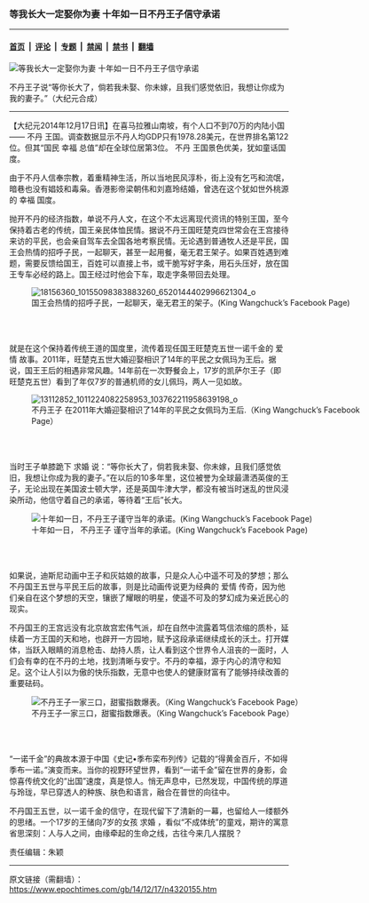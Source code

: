 ### 等我长大一定娶你为妻 十年如一日不丹王子信守承诺

---

#### [首页](../../../..?n4320155) &nbsp;|&nbsp; [评论](../../../../../epoch-comment?n4320155) &nbsp;|&nbsp; [专题](../../../../../epoch-special?n4320155) &nbsp;|&nbsp; [禁闻](../../../../../epoch-news?n4320155) &nbsp;|&nbsp; [禁书](../../../../../books?n4320155) &nbsp;|&nbsp; [翻墙](https://github.com/gfw-breaker/nogfw/blob/master/README.md?n4320155)


<div><img alt="等我长大一定娶你为妻 十年如一日不丹王子信守承诺" class="attachment-djy_600_400 size-djy_600_400 wp-post-image" src="https://i.epochtimes.com/assets/uploads/2014/12/71890571ec29b13712d4814cee83611a-600x318.jpg"/>
<div class="caption">
 <p>
  不丹王子说“等你长大了，倘若我未娶、你未嫁，且我们感觉依旧，我想让你成为我的妻子。”（大纪元合成）
 </p>
</div></div><hr/><div class="post_content" id="artbody" itemprop="articleBody">
 <!-- article content begin -->
 <p>
  【大纪元2014年12月17日讯】在喜马拉雅山南坡，有个人口不到70万的内陆小国——
  <ok href="https://www.epochtimes.com/gb/tag/%E4%B8%8D%E4%B8%B9.html">
   不丹
  </ok>
  王国。调查数据显示不丹人均GDP只有1978.28美元，在世界排名第122位。但其“国民
  <ok href="https://www.epochtimes.com/gb/tag/%E5%B9%B8%E7%A6%8F.html">
   幸福
  </ok>
  总值”却在全球位居第3位。
  <ok href="https://www.epochtimes.com/gb/tag/%E4%B8%8D%E4%B8%B9.html">
   不丹
  </ok>
  王国景色优美，犹如童话国度。
 </p>
 <p>
  <center>
  </center>
  由于不丹人信奉宗教，着重精神生活，所以当地民风淳朴，街上没有乞丐和流氓，暗巷也没有娼妓和毒枭。香港影帝梁朝伟和刘嘉玲结婚，曾选在这个犹如世外桃源的
  <ok href="https://www.epochtimes.com/gb/tag/%E5%B9%B8%E7%A6%8F.html">
   幸福
  </ok>
  国度。
 </p>
 <p>
  抛开不丹的经济指数，单说不丹人文，在这个不太远离现代资讯的特别王国，至今保持着古老的传统，国王亲民体恤民情。据说不丹王国旺楚克四世常会在王宫接待来访的平民，也会亲自驾车去全国各地考察民情。无论遇到普通牧人还是平民，国王会热情的招呼子民，一起聊天，甚至一起用餐，毫无君王架子。如果百姓遇到难题，需要反馈给国王，百姓可以直接上书，或干脆写好字条，用石头压好，放在国王专车必经的路上。国王经过时他会下车，取走字条带回去处理。
 </p>
 <figure aria-describedby="caption-attachment-9452534" class="wp-caption aligncenter" id="attachment_9452534" style="width: 600px">
  <ok href=" https://i.epochtimes.com/assets/uploads/2014/12/18156360_10155098383883260_6520144402996621304_o-600x400.jpg" rel="noreferrer noopener" target="_blank">
   <img alt="18156360_10155098383883260_6520144402996621304_o" class="wp-image-9452534 size-large" src="https://i.epochtimes.com/assets/uploads/2014/12/18156360_10155098383883260_6520144402996621304_o-600x400.jpg"/>
  </ok>
  <br/><figcaption class="wp-caption-text" id="caption-attachment-9452534">
   国王会热情的招呼子民，一起聊天，毫无君王的架子。(King Wangchuck’s Facebook Page)
  </figcaption><br/>
 </figure><br/>
 <p>
  就是在这个保持着传统王道的国度里，流传着现任国王旺楚克五世一诺千金的
  <ok href="https://www.epochtimes.com/gb/tag/%E7%88%B1%E6%83%85.html">
   爱情
  </ok>
  故事。2011年，旺楚克五世大婚迎娶相识了14年的平民之女佩玛为王后。据说，国王王后的相遇非常风趣。14年前在一次野餐会上，17岁的凯萨尔王子（即旺楚克五世）看到了年仅7岁的普通机师的女儿佩玛，两人一见如故。
 </p>
 <figure aria-describedby="caption-attachment-9452547" class="wp-caption aligncenter" id="attachment_9452547" style="width: 600px">
  <ok href=" https://i.epochtimes.com/assets/uploads/2014/12/13112852_1011224082258953_103762211958639198_o-600x900.jpg" rel="noreferrer noopener" target="_blank">
   <img alt="13112852_1011224082258953_103762211958639198_o" class="wp-image-9452547 size-large" src="https://i.epochtimes.com/assets/uploads/2014/12/13112852_1011224082258953_103762211958639198_o-600x900.jpg"/>
  </ok>
  <br/><figcaption class="wp-caption-text" id="caption-attachment-9452547">
   <ok href="https://www.epochtimes.com/gb/tag/%E4%B8%8D%E4%B8%B9%E7%8E%8B%E5%AD%90.html">
    不丹王子
   </ok>
   在2011年大婚迎娶相识了14年的平民之女佩玛为王后.（King Wangchuck’s Facebook Page）
  </figcaption><br/>
 </figure><br/>
 <p>
  当时王子单膝跪下
  <ok href="https://www.epochtimes.com/gb/tag/%E6%B1%82%E5%A9%9A.html">
   求婚
  </ok>
  说：“等你长大了，倘若我未娶、你未嫁，且我们感觉依旧，我想让你成为我的妻子。”在以后的10多年里，这位被誉为全球最潇洒英俊的王子，无论出现在美国波士顿大学，还是英国牛津大学，都没有被当时迷乱的世风浸染所动，他信守着自己的承诺，等待着“王后”长大。
 </p>
 <figure aria-describedby="caption-attachment-9452553" class="wp-caption aligncenter" id="attachment_9452553" style="width: 600px">
  <ok href=" https://i.epochtimes.com/assets/uploads/2014/12/298616_247027225345313_988371264_n-600x399.jpg" rel="noreferrer noopener" target="_blank">
   <img alt="十年如一日，不丹王子谨守当年的承诺。(King Wangchuck’s Facebook Page)" class="size-large wp-image-9452553" src="https://i.epochtimes.com/assets/uploads/2014/12/298616_247027225345313_988371264_n-600x399.jpg"/>
  </ok>
  <br/><figcaption class="wp-caption-text" id="caption-attachment-9452553">
   十年如一日，
   <ok href="https://www.epochtimes.com/gb/tag/%E4%B8%8D%E4%B8%B9%E7%8E%8B%E5%AD%90.html">
    不丹王子
   </ok>
   谨守当年的承诺。(King Wangchuck’s Facebook Page)
  </figcaption><br/>
 </figure><br/>
 <p>
  如果说，迪斯尼动画中王子和灰姑娘的故事，只是众人心中遥不可及的梦想；那么不丹国王五世与平民王后的故事，则是比动画传说更为经典的
  <ok href="https://www.epochtimes.com/gb/tag/%E7%88%B1%E6%83%85.html">
   爱情
  </ok>
  传奇，因为他们亲自在这个梦想的天空，镶嵌了耀眼的明星，使遥不可及的梦幻成为亲近民心的现实。
 </p>
 <p>
  不丹国王的王宫远没有北京故宫宏伟气派，却在自然中流露着笃信浓缩的质朴，延续着一方王国的天和地，也辟开一方园地，赋予这段承诺继续成长的沃土。打开媒体，当跃入眼睛的消息枪击、劫持人质，让人看到这个世界令人沮丧的一面时，人们会有幸的在不丹的土地，找到清晰与安宁。不丹的幸福，源于内心的清守和知足。这个让人引以为傲的快乐指数，无意中也使人的健康财富有了能够持续改善的重要砝码。
 </p>
 <figure aria-describedby="caption-attachment-9452557" class="wp-caption aligncenter" id="attachment_9452557" style="width: 600px">
  <ok href=" https://i.epochtimes.com/assets/uploads/2014/12/160222001513985-600x889-600x889.jpg" rel="noreferrer noopener" target="_blank">
   <img alt="不丹王子一家三口，甜蜜指数爆表。（King Wangchuck’s Facebook Page）" class="size-large wp-image-9452557" src="https://i.epochtimes.com/assets/uploads/2014/12/160222001513985-600x889-600x889.jpg"/>
  </ok>
  <br/><figcaption class="wp-caption-text" id="caption-attachment-9452557">
   不丹王子一家三口，甜蜜指数爆表。（King Wangchuck’s Facebook Page）
  </figcaption><br/>
 </figure><br/>
 <p>
  “一诺千金”的典故本源于中国《史记•季布栾布列传》记载的“得黄金百斤，不如得季布一诺。”演变而来。当你的视野环望世界，看到“一诺千金”留在世界的身影，会惊喜传统文化的“出国”速度，真是惊人。悄无声息中，已然发现，中国传统的厚道与玲珑，早已穿透人的种族、肤色和语言，融合在普世的向往中。
 </p>
 <p>
  不丹国王五世，以一诺千金的信守，在现代留下了清新的一幕，也留给人一缕额外的思绪。一个17岁的王储向7岁的女孩
  <ok href="https://www.epochtimes.com/gb/tag/%E6%B1%82%E5%A9%9A.html">
   求婚
  </ok>
  ，看似“不成体统”的童戏，期许的寓意省思深刻：人与人之间，由缘牵起的生命之线，古往今来几人摆脱？
 </p>
 <p>
  责任编辑：朱颖
 </p>
 <p>
 </p>
 <!-- article content end -->
 <div id="below_article_ad">
 </div>
</div>


---

原文链接（需翻墙）：https://www.epochtimes.com/gb/14/12/17/n4320155.htm